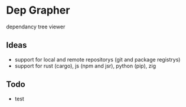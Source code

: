 # Dep Grapher

dependancy tree viewer

## Ideas

- support for local and remote repositorys (git and package registrys)
- support for rust (cargo), js (npm and jsr), python (pip), zig

## Todo

- test
